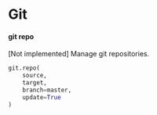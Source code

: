 # Git

#### git repo

[Not implemented] Manage git repositories.

```py
git.repo(
    source,
    target,
    branch=master,
    update=True
)
```
